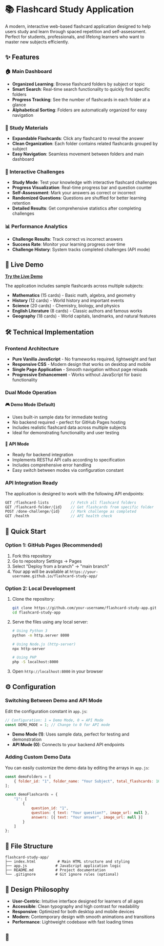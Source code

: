 # 📚 Flashcard Study Application

A modern, interactive web-based flashcard application designed to help users study and learn through spaced repetition and self-assessment. Perfect for students, professionals, and lifelong learners who want to master new subjects efficiently.

## ✨ Features

### 🏠 **Main Dashboard**
- **Organized Learning**: Browse flashcard folders by subject or topic
- **Smart Search**: Real-time search functionality to quickly find specific folders
- **Progress Tracking**: See the number of flashcards in each folder at a glance
- **Alphabetical Sorting**: Folders are automatically organized for easy navigation

### 📂 **Study Materials**
- **Expandable Flashcards**: Click any flashcard to reveal the answer
- **Clean Organization**: Each folder contains related flashcards grouped by subject
- **Easy Navigation**: Seamless movement between folders and main dashboard

### 🎯 **Interactive Challenges**
- **Study Mode**: Test your knowledge with interactive flashcard challenges
- **Progress Visualization**: Real-time progress bar and question counter
- **Self-Assessment**: Mark your answers as correct or incorrect
- **Randomized Questions**: Questions are shuffled for better learning retention
- **Detailed Results**: Get comprehensive statistics after completing challenges

### 📊 **Performance Analytics**
- **Challenge Results**: Track correct vs incorrect answers
- **Success Rate**: Monitor your learning progress over time
- **Challenge History**: System tracks completed challenges (API mode)

## 🚀 Live Demo

**[Try the Live Demo](https://your-username.github.io/flashcard-study-app/)**

The application includes sample flashcards across multiple subjects:
- **Mathematics** (15 cards) - Basic math, algebra, and geometry
- **History** (12 cards) - World history and important events  
- **Science** (20 cards) - Chemistry, biology, and physics
- **English Literature** (8 cards) - Classic authors and famous works
- **Geography** (18 cards) - World capitals, landmarks, and natural features

## 🛠️ Technical Implementation

### **Frontend Architecture**
- **Pure Vanilla JavaScript** - No frameworks required, lightweight and fast
- **Responsive CSS** - Modern design that works on desktop and mobile
- **Single Page Application** - Smooth navigation without page reloads
- **Progressive Enhancement** - Works without JavaScript for basic functionality

### **Dual Mode Operation**

#### 🎮 **Demo Mode** (Default)
- Uses built-in sample data for immediate testing
- No backend required - perfect for GitHub Pages hosting
- Includes realistic flashcard data across multiple subjects
- Ideal for demonstrating functionality and user testing

#### 🔌 **API Mode**
- Ready for backend integration
- Implements RESTful API calls according to specification
- Includes comprehensive error handling
- Easy switch between modes via configuration constant

### **API Integration Ready**

The application is designed to work with the following API endpoints:

```javascript
GET /flashcard-lists          // Fetch all flashcard folders
GET /flashcard-folder/{id}    // Get flashcards from specific folder  
POST /done-challenge/{id}     // Mark challenge as completed
GET /health                   // API health check
```

## 🚀 Quick Start

### **Option 1: GitHub Pages (Recommended)**
1. Fork this repository
2. Go to repository Settings → Pages
3. Select "Deploy from a branch" → "main branch"
4. Your app will be available at `https://your-username.github.io/flashcard-study-app/`

### **Option 2: Local Development**
1. Clone the repository:
   ```bash
   git clone https://github.com/your-username/flashcard-study-app.git
   cd flashcard-study-app
   ```

2. Serve the files using any local server:
   ```bash
   # Using Python 3
   python -m http.server 8000
   
   # Using Node.js (http-server)
   npx http-server
   
   # Using PHP
   php -S localhost:8000
   ```

3. Open `http://localhost:8000` in your browser

## ⚙️ Configuration

### **Switching Between Demo and API Mode**

Edit the configuration constant in `app.js`:

```javascript
// Configuration: 1 = Demo Mode, 0 = API Mode
const DEMO_MODE = 1; // Change to 0 for API mode
```

- **Demo Mode (1)**: Uses sample data, perfect for testing and demonstration
- **API Mode (0)**: Connects to your backend API endpoints

### **Adding Custom Demo Data**

You can easily customize the demo data by editing the arrays in `app.js`:

```javascript
const demoFolders = [
    { folder_id: "1", folder_name: "Your Subject", total_flashcards: 10 }
];

const demoFlashcards = {
    "1": [
        { 
            question_id: "1", 
            question: { text: "Your question?", image_url: null }, 
            answers: [{ text: "Your answer", image_url: null }] 
        }
    ]
};
```

## 📁 File Structure

```
flashcard-study-app/
├── index.html          # Main HTML structure and styling
├── app.js             # JavaScript application logic
├── README.md          # Project documentation
└── .gitignore         # Git ignore rules (optional)
```

## 🎨 Design Philosophy

- **User-Centric**: Intuitive interface designed for learners of all ages
- **Accessible**: Clean typography and high contrast for readability  
- **Responsive**: Optimized for both desktop and mobile devices
- **Modern**: Contemporary design with smooth animations and transitions
- **Performance**: Lightweight codebase with fast loading times

## 🔧
